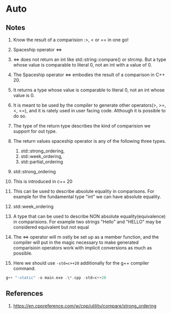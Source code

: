 # Auto

## Notes
1. Know the result of a comparision :>, < or == in one go!

2. Spaceship operator <=>

3. <=> does not return an int like std::string::compare() or strcmp. But a type whose value is comparable to literal 0, not an int with a value of 0. 

4. The Spaceship operator <=> embodies the result of a comparison in C++ 20.

5. It returns a type whose value is comparable to literal 0, not an int whose value is 0.

6. It is meant to be used by the compiler to generate other operators(>, >=, <, <=), and it is rately used in user facing code. Although it is possible to do so.

7. The type of the return type describes the kind of comparision we support for out type.

8. The return values spaceship operator is any of the following three types. 
   1. std::strong_ordering, 
   2. std::week_ordering, 
   3. std::partial_ordering

9.  std::strong_ordering
   1. This is introduced in c++ 20
   2. This can be used to describe absolute equality in comparisons. For example for the fundamental type "int" we can have absolute equality. 

10. std::week_ordering
   1. A type that can be used to describe NON absolute equality(equivalence) in comparisions. For example two strings "Hello" and "HELLO" may be considered equivalent but not equal

11. The <=> operator will m ostly be set up as a member function, and the compiler will put in the magic necessary to make generated comparisioin operators work with implicit conversions as much as possible.

12. Here we should use `-std=c++20` additionally for the g++ compiler command.

```cpp
g++ "-static" -o main.exe .\*.cpp -std=c++20
```


## References

1. https://en.cppreference.com/w/cpp/utility/compare/strong_ordering

